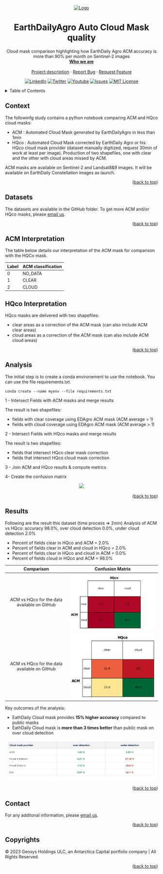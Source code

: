 <div id="top"></div>
<!-- PROJECT SHIELDS -->
<!--
*** See the bottom of this document for the declaration of the reference variables
*** https://www.markdownguide.org/basic-syntax/#reference-style-links
-->


<!-- PROJECT LOGO -->
<br />
<p align="center">
  <a href=https://github.com/GEOSYS/>
    <img src=https://earthdailyagro.com/wp-content/uploads/2022/01/Logo.svg alt="Logo" width="400" height="200">
  </a>

 <h1 align="center">EarthDailyAgro Auto Cloud Mask quality</h3>

  <p align="center">
    Cloud mask comparison highlighting how EarthDaily Agro ACM accuracy is more than 90% per month on Sentinel-2 images
    <br />
    <a href=https://earthdailyagro.com/><strong>Who we are</strong></a>
    <br />
    <br />
    <a href=https://github.com/GEOSYS/Examples-and-showcases>Project description</a>
    ·
    <a href=https://github.com/GEOSYS/Examples-and-showcases/issues>Report Bug</a>
    ·
    <a href=https://github.com/GEOSYS/Examples-and-showcases/issues>Request Feature</a>
  </p>
</p>

<div align="center">
  
[![LinkedIn][linkedin-shield]][linkedin-url]
[![Twitter][twitter-shield]][twitter-url]
[![Youtube][youtube-shield]][youtube-url]
[![Issues][issues-shield]][issues-url]
[![MIT License][license-shield]][license-url]
  
</div>

<!--[![Stargazers][GitStars-shield]][GitStars-url]-->
<!--[![languages][NETcore-shield]][NETcore-url]-->
<!--[![Forks][forks-shield]][forks-url]-->
<!--[![Stargazers][stars-shield]][stars-url]-->
<!--[![CITest][CITest-shield]][CITest-url]-->
<!--[![languages][language-python-shiedl]][]-->

<!-- TABLE OF CONTENTS -->
<details close>
  <summary>Table of Contents</summary>
  <ol>
    <li><a href="#context">Context</a></li>
    <li><a href="#datasets">Datasets</a></li>
    <li><a href="#sclinterpretation">SCL Interpretation</a></li>
    <li><a href="analysis">Analysis</a></li>
    <li><a href="#results">Results</a></li>
    <li><a href="#contact">Contact</a></li>
    <li><a href="#copyrights">Copyrights</a></li>
  </ol>
</details>

<!-- CONTEXT -->
## Context

The followinfg study contains a python notebook comparing ACM and HQco cloud masks: 
- ACM : Automated Cloud Mask generated by EarthDailyAgro in less than 1min
- HQco : Automated Cloud Mask corrected by EarthDaily Agro or his HQco cloud mask provider (dataset manually digitized, request 30min of work at least per image). Production of two shapefiles, one with clear and the other with cloud areas missed by ACM.

ACM masks are available on Sentinel-2 and Landsat8&9 images. It will be available on EarthDaily Constellation images as launch.

<p align="right">(<a href="#top">back to top</a>)</p>

<!-- DATASETS -->
## Datasets
The datasets are available in the GitHub folder.
To get more ACM and/or HQco masks, please [email us](mailto:sales@earthdailyagro.com).

<p align="right">(<a href="#top">back to top</a>)</p>

<!-- SCLINTERPREATION -->
## ACM Interpretation
The table below details our interpretation of the ACM mask for comparison with the HQCo mask.
<p align="center">
</p>

| Label | ACM   classification   |
|-------|------------------------|
| 0     | NO_DATA                |
| 1     | CLEAR		  	 |
| 2     | CLOUD       		 |

## HQco Interpretation
HQco masks are delivered with two shapefiles:
- clear areas as a correction of the ACM mask (can also include ACM clear areas)
- cloud areas as a correction of the ACM mask (can also include ACM cloud areas)

<p align="right">(<a href="#top">back to top</a>)</p>

<!-- ANALYSIS -->
## Analysis

The initial step is to create a conda environement to use the notebook. You can use the file requirements.txt.
```
conda create --name myenv --file requirements.txt
```
 
1 - Intersect Fields with ACM masks and merge results

The result is two shapefiles: 
<br />
- fields with clear coverage using EDAgro ACM mask (ACM average = 1)
- fields with cloud coverage using EDAgro ACM mask (ACM average > 1)

2 - Intersect Fields with HQco masks and merge results

The result is two shapefiles: 
<br />
- fields that intersect HQco clear mask correction
- fields that intersect HQco cloud mask correction

3 -  Join ACM and HQco results & compute metrics
<p align="center">
</p>

4- Create the confusion matrix
<p align="center">
  <img src="https://github.com/GEOSYS/Studies-and-Analysis/blob/main/Auto-Cloud-Mask-Accuracy/Images/0230116_UK_final_matrix_1.png?raw=true">
</p>
<p align="right">(<a href="#top">back to top</a>)</p>

<!-- RESULTS -->
## Results

Following are the result this dataset (time process => 2min)
Analysis of ACM vs HQco: 
accuracy 98.0%, over cloud detection 0.0%, under cloud detection 2.0%

- Percent of fields clear in HQco and ACM = 2.0%
- Percent of fields clear in ACM and cloud in HQco = 2.0%
- Percent of fields clear in HQco and cloud in ACM = 0.0%
- Percent of fields cloud in HQco and ACM = 96.0%



| Comparison             |  Confusion Matrix |
:-------------------------:|:-------------------------:
ACM vs HQco for the data available on GitHub | <img src="https://github.com/GEOSYS/Studies-and-Analysis/blob/main/Auto-Cloud-Mask-Accuracy/Images/0230116_UK_final_matrix_1.JPG?raw=true">
ACM vs HQco for the data available on GitHub | <img src="https://github.com/GEOSYS/Studies-and-Analysis/blob/main/Auto-Cloud-Mask-Accuracy/Images/20230116_UK_final_matrix.png?raw=true">

Key outcomes of the analysis:
- EathDaily Cloud mask provides **15% higher accuracy** compared to public masks
- EathDaily Cloud mask is **more than 3 times better** than public mask on over cloud detection 

<img src="https://github.com/GEOSYS/Studies-and-Analysis/blob/main/Auto-Cloud-Mask-Accuracy/Images/ACM_compare_to_other.JPG?raw=true">

<p align="right">(<a href="#top">back to top</a>)</p>

## Contact

For any additonal information, please [email us](mailto:sales@earthdailyagro.com).

<p align="right">(<a href="#top">back to top</a>)</p>


<!-- COPYRIGHTs -->
## Copyrights

© 2023 Geosys Holdings ULC, an Antarctica Capital portfolio company | All Rights Reserved.

<p align="right">(<a href="#top">back to top</a>)</p>

<!-- MARKDOWN LINKS & IMAGES -->
<!-- https://www.markdownguide.org/basic-syntax/#reference-style-links -->
<!-- List of available shields https://shields.io/category/license -->
<!-- List of available shields https://simpleicons.org/ -->
[contributors-shield]: https://img.shields.io/github/contributors/github_username/repo.svg?style=social
[NETcore-shield]: https://img.shields.io/badge/.NET%20Core-6.0-green
[NETcore-url]: https://github.com/dotnet/core
[contributors-url]: https://github.com/github_username/repo/graphs/contributors
[forks-shield]: https://img.shields.io/github/forks/github_username/repo.svg?style=plastic&logo=appveyor
[forks-url]: https://github.com/github_username/repo/network/members
[stars-shield]: https://img.shields.io/github/stars/qgis-plugin/repo.svg?style=plastic&logo=appveyor
[stars-url]: https://github.com/github_username/repo/stargazers
[issues-shield]: https://img.shields.io/github/issues/GEOSYS/qgis-plugin/repo.svg?style=social
[issues-url]: https://github.com/github_username/repo/issues
[license-shield]: https://img.shields.io/badge/License-MIT-yellow.svg
[license-url]: https://opensource.org/licenses/MIT
[linkedin-shield]: https://img.shields.io/badge/-LinkedIn-black.svg?style=social&logo=linkedin
[linkedin-url]: https://www.linkedin.com/company/earthdailyagro/mycompany/
[twitter-shield]: https://img.shields.io/twitter/follow/EarthDailyAgro?style=social
[twitter-url]: https://img.shields.io/twitter/follow/EarthDailyAgro?style=social
[youtube-shield]: https://img.shields.io/youtube/channel/views/UCy4X-hM2xRK3oyC_xYKSG_g?style=social
[youtube-url]: https://img.shields.io/youtube/channel/views/UCy4X-hM2xRK3oyC_xYKSG_g?style=social
[language-python-shiedl]: https://img.shields.io/badge/python-3.7-green?logo=python
[language-python-url]: https://pypi.org/ 
[GitStars-shield]: https://img.shields.io/github/stars/GEOSYS?style=social
[GitStars-url]: https://img.shields.io/github/stars/GEOSYS?style=social
[CITest-shield]: https://img.shields.io/github/workflow/status/GEOSYS/qgis-plugin/Continous%20Integration
[CITest-url]: https://img.shields.io/github/workflow/status/GEOSYS/qgis-plugin/Continous%20Integration


